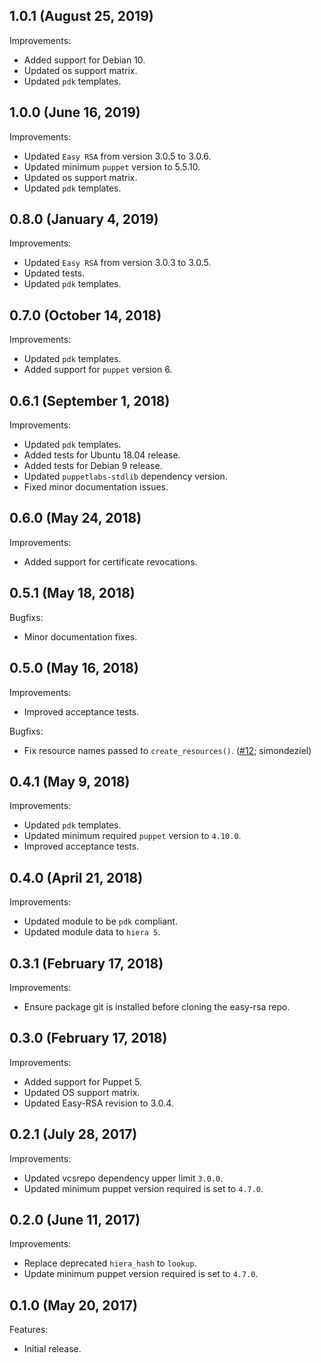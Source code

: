 ## 1.0.1 (August 25, 2019)

Improvements:

- Added support for Debian 10.
- Updated os support matrix.
- Updated `pdk` templates.

## 1.0.0 (June 16, 2019)

Improvements:

- Updated `Easy RSA` from version 3.0.5 to 3.0.6.
- Updated minimum `puppet` version to 5.5.10.
- Updated os support matrix.
- Updated `pdk` templates.

## 0.8.0 (January 4, 2019)

Improvements:

- Updated `Easy RSA` from version 3.0.3 to 3.0.5.
- Updated tests.
- Updated `pdk` templates.

## 0.7.0 (October 14, 2018)

Improvements:

- Updated `pdk` templates.
- Added support for `puppet` version 6.

## 0.6.1 (September 1, 2018)

Improvements:

- Updated `pdk` templates.
- Added tests for Ubuntu 18.04 release.
- Added tests for Debian 9 release.
- Updated `puppetlabs-stdlib` dependency version.
- Fixed minor documentation issues.

## 0.6.0 (May 24, 2018)

Improvements:

- Added support for certificate revocations.

## 0.5.1 (May 18, 2018)

Bugfixs:

- Minor documentation fixes.

## 0.5.0 (May 16, 2018)

Improvements:

- Improved acceptance tests.

Bugfixs:

- Fix resource names passed to `create_resources()`. ([#12](https://github.com/rehanone/puppet-easyrsa/pull/12); simondeziel)

## 0.4.1 (May 9, 2018)

Improvements:

- Updated `pdk` templates.
- Updated minimum required `puppet` version to `4.10.0`.
- Improved acceptance tests.

## 0.4.0 (April 21, 2018)

Improvements:

  - Updated module to be `pdk` compliant.
  - Updated module data to `hiera 5`.

## 0.3.1 (February 17, 2018)

Improvements:

  - Ensure package git is installed before cloning the easy-rsa repo.

## 0.3.0 (February 17, 2018)

Improvements:

  - Added support for Puppet 5.
  - Updated OS support matrix.
  - Updated Easy-RSA revision to 3.0.4.

## 0.2.1 (July 28, 2017)

Improvements:

  - Updated vcsrepo dependency upper limit `3.0.0`.
  - Updated minimum puppet version required is set to `4.7.0`.

## 0.2.0 (June 11, 2017)

Improvements:

  - Replace deprecated `hiera_hash` to `lookup`.
  - Update minimum puppet version required is set to `4.7.0`.

## 0.1.0 (May 20, 2017)

Features:

  - Initial release.

